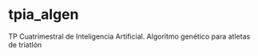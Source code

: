 # tpia_algen
TP Cuatrimestral de Inteligencia Artificial. Algoritmo genético para atletas de triatlón
